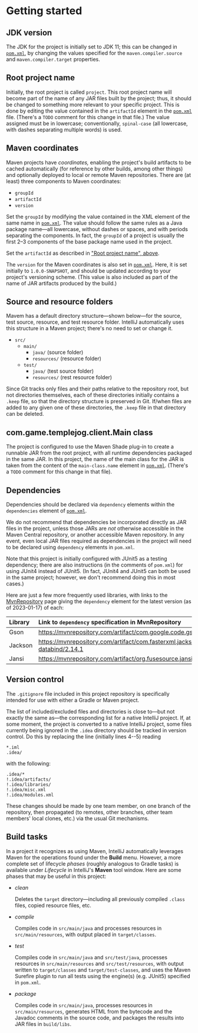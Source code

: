 # Getting started

## JDK version

The JDK for the project is initially set to JDK 11; this can be changed in [`pom.xml`](pom.xml), by changing the values specified for the `maven.compiler.source` and `maven.compiler.target` properties. 

## Root project name

Initially, the root project is called `project`. This root project name will become part of the name of any JAR files built by the project; thus, it should be changed to something more relevant to your specific project. This is done by editing the value contained in the `artifactId` element in the [`pom.xml`](pom.xml) file. (There's a `TODO` comment for this change in that file.) The value assigned must be in lowercase; conventionally, `spinal-case` (all lowercase, with dashes separating multiple words) is used.

## Maven coordinates

Maven projects have _coordinates,_ enabling the project's build artifacts to be cached automatically (for reference by other builds, among other things) and optionally deployed to local or remote Maven repositories. There are (at least) three components to Maven coordinates:

* `groupId`
* `artifactId`
* `version`

Set the `groupId` by modifying the value contained in the XML element of the same name in [`pom.xml`](pom.xml). The value should follow the same rules as a Java package name&mdash;all lowercase, without dashes or spaces, and with periods separating the components. In fact, the `groupId` of a project is usually the first 2&ndash;3 components of the base package name used in the project.

Set the `artifactId` as described in ["Root project name", above](#root-project-name). 

The `version` for the Maven coordinates is also set in [`pom.xml`](pom.xml). Here, it is set initially to `1.0.0-SNAPSHOT`, and should be updated according to your project's versioning scheme. (This value is also included as part of the name of JAR artifacts produced by the build.)

## Source and resource folders

Mavem has a default directory structure&mdash;shown below&mdash;for the source, test source, resource, and test resource folder. IntelliJ automatically uses this structure in a Maven project; there's no need to set or change it.

* `src/`
    * `main/`
        * `java/` (source folder)
        * `resources/` (resource folder)
    * `test/`
        * `java/` (test source folder)
        * `resources/` (rest resource folder)

Since Git tracks only files and their paths relative to the repository root, but not directories themselves, each of these directories initially contains a `.keep` file, so that the directory structure is preserved in Git. If/when files are added to any given one of these directories, the `.keep` file in that directory can be deleted.

## com.game.templejog.client.Main class

The project is configured to use the Maven Shade plug-in to create a runnable JAR from the root project, with all runtime dependencies packaged in the same JAR. In this project, the name of the main class for the JAR is taken from the content of the `main-class.name` element in [`pom.xml`](pom.xml). (There's a `TODO` comment for this change in that file).

## Dependencies

Dependencies should be declared via `dependency` elements within the `dependencies` element of [`pom.xml`](pom.xml).

We do not recommend that dependencies be incorporated directly as JAR files in the project, unless those JARs are _not_ otherwise accessible in the Maven Central repository, or another accessible Maven repository. In any event, even local JAR files required as dependencies in the project will need to be declared using `dependency` elements in `pom.xml`.

Note that this project is initially configured with JUnit5 as a testing dependency; there are also instructions (in the comments of `pom.xml`) for using JUnit4 instead of JUnit5. (In fact, JUnit4 and JUnit5 can both be used in the same project; however, we don't recommend doing this in most cases.)

Here are just a few more frequently used libraries, with links to the [MvnRepository](https://mvnrepository.com/) page giving the `dependency` element for the latest version (as of 2023-01-17) of each:

| Library | Link to `dependency` specification in MvnRepository                                     |
|:--------|:----------------------------------------------------------------------------------------|
| Gson    | <https://mvnrepository.com/artifact/com.google.code.gson/gson/2.10.1>                   |
| Jackson | <https://mvnrepository.com/artifact/com.fasterxml.jackson.core/jackson-databind/2.14.1> |
| Jansi   | <https://mvnrepository.com/artifact/org.fusesource.jansi/jansi/2.4.0>                   |

## Version control

The `.gitignore` file included in this project repository is specifically intended for use with either a Gradle or Maven project. 

The list of included/excluded files and directories is close to&mdash;but not exactly the same as&mdash;the corresponding list for a native IntelliJ project. If, at some moment, the project is converted to a native IntelliJ project, some files currently being ignored in the `.idea` directory should be tracked in version control. Do this by replacing the line (initially lines 4--5) reading  

```gitignore
*.iml
.idea/
```

with the following:

```gitignore
.idea/*
!.idea/artifacts/
!.idea/libraries/
!.idea/misc.xml
!.idea/modules.xml
```

These changes should be made by one team member, on one branch of the repository, then propagated (to remotes, other branches, other team members' local clones, etc.) via the usual Git mechanisms.

## Build tasks

In a project it recognizes as using Maven, IntelliJ automatically leverages Maven for the operations found under the **Build** menu. However, a more complete set of lifecycle _phases_ (roughly analogous to Gradle tasks) is available under _Lifecycle_ in IntelliJ's **Maven** tool window. Here are some phases that may be useful in this project:

* _clean_

    Deletes the `target` directory&mdash;including all previously compiled `.class` files, copied resource files, etc.

* _compile_

    Compiles code in `src/main/java` and processes resources in `src/main/resources`, with output placed in `target/classes`.

* _test_

    Compiles code in `src/main/java` and `src/test/java`, processes resources in `src/main/resources` and `src/test/resources`, with output written to `target/classes` and `target/test-classes`, and uses the Maven Surefire plugin to run all tests using the engine(s) (e.g. JUnit5) specified in `pom.xml`.

* _package_

    Compiles code in `src/main/java`, processes resources in `src/main/resources`, generates HTML from the bytecode and the Javadoc comments in the source code, and packages the results into JAR files in `build/libs`.

